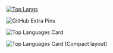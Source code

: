 [![Top Langs](https://github-readme-stats.vercel.app/api/top-langs/?username=yuyuyu2118)](https://github.com/anuraghazra/github-readme-stats)

![GitHub Extra Pins](https://github-readme-stats.vercel.app/api/pin/?username=yuyuyu2118&repo=homebridge-switchbot-for-mac)

![Top Languages Card](https://github-readme-stats.vercel.app/api/top-langs/?username=yuyuyu2118)

![Top Languages Card (Compact layout)](https://github-readme-stats.vercel.app/api/top-langs/?username=yuyuyu2118&layout=compact)
